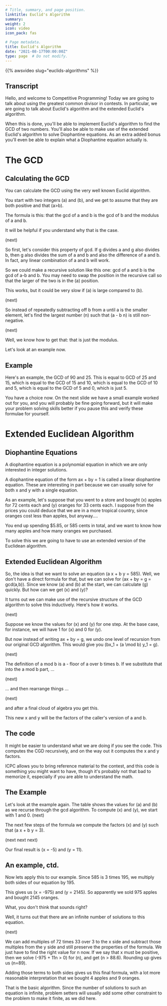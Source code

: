 ```yaml
---
# Title, summary, and page position.
linktitle: Euclid's Algorithm
summary: 
weight: 2
icon: video
icon_pack: fas

# Page metadata.
title: Euclid's Algorithm
date: "2021-08-17T00:00:00Z"
type: page  # Do not modify.
---
```


{{% awsvideo slug="euclids-algorithms" %}}

## Transcript

Hello, and welcome to Competitive Programming!
Today we are going to talk about using the greatest
common divisor in contests.
In particular, we are going to talk about Euclid's
algorithm and the extended Euclid's algorithm.

When this is done, you'll be able to implement Euclid's
algorithm to find the GCD of two numbers.
You'll also be able to make use of the extended 
Euclid's algorithm to solve Diophantine equations.
As an extra added bonus you'll even be able to explain
what a Diophantine equation actually is.

# The GCD
## Calculating the GCD

You can calculate the GCD using the very well known
Euclid algorithm.

You start with two integers \(a\) and \(b\), and we get
to assume that they are both positive and that \(a>b\).

The formula is this: that the gcd of a and b is the
gcd of b and the modulus of a and b.

It will be helpful if you understand why that is the case.

(next)

So first, let's consider this property of gcd.  If g divides
a and g also divides b, then g also divides the sum of a and b
and also the difference of a and b.  In fact, any linear
combination of a and b will work.

So we could make a recursive solution like this one: gcd of
a and b is the gcd of a-b and b.  You may need to swap the position in the recursive call so that the larger of the two
is in the \(a\) position.

This works, but it could be very slow if \(a\) is large
compared to \(b\).

(next)

So instead of repeatedly subtracting off b from a until a is
the smaller element, let's find the largest number \(n\) such that \(a - b n\) is still non-negative.

(next)

Well, we know how to get that: that is just the modulus.

Let's look at an example now.

## Example

Here's an example, the GCD of 90 and 25.
This is equal to GCD of 25 and 15,
which is equal to the GCD of 15 and 10,
which is equal to the GCD of 10 and 5,
which is equal to the GCD of 5 and 0,
which is just 5.

You have a choice now.  On the next slide we have a small
example worked out for you, and you will probably be fine
going forward, but it will make your problem solving skills
better if you pause this and verify these formulae for
yourself.

# Extended Euclidean Algorithm

## Diophantine Equations

A diophantine equation is a polynomial equation in which
we are only interested in integer solutions.

A diophantine equation of the form  ax + by = 1 is called
a linear diophantine equation.  These are interesting in
part because we can usually solve for both x and y with
a single equation.

As an example, let's suppose that you went to a store
and bought \(x\) apples for 72 cents each and \(y\) oranges
for 33 cents each.  I suppose from the prices you could
deduce that we are in a more tropical country, since oranges
cost less than apples, but anyway....

You end up spending $5.85, or 585 cents in total, and we
want to know how many apples and how many oranges we purchased.

To solve this we are going to have to use an extended
version of the Euclidean algorithm.

## Extended Euclidean Algorithm

So, the idea is that we want to solve an equation
\(a x + b y = 585\).  Well, we don't have a direct formula
for that, but we can solve for \(ax + by = g = gcd(a,b)\).
Since we know \(a\) and \(b\) at the start, we can calculate
\(g\) quickly.  But how can we get \(x\) and \(y\)?

It turns out we can make use of the recursive structure of the GCD algorithm to
solve this inductively. Here's how it works.

(next)

Suppose we know the values for \(x\) and \(y\) for one
step.  At the base case, for instance, we will have 1 for
\(x\) and 0 for \(y\).

But now instead of writing ax + by = g, we undo one level
of recursion from our original GCD algorithm.  This
would give you \(bx_1 + (a \mod b) y_1 = g\).

(next)

The definition of a mod b is a - floor of a over b times b.
If we substitute that into the a mod b part, ...

(next)

... and then rearrange things ...

(next)

and after a final cloud of algebra you get this.

This new x and y will be the factors of the caller's
version of a and b.

## The code

It might be easier to understand what we are doing
if you see the code.  This computes the CGD recursively,
and on the way out it computes the x and y factors.

ICPC allows you to bring reference material to the contest,
and this code is something you might want to have,
though it's probably not that bad to memorize it, especially
if you are able to understand the math.

## The Example

Let's look at the example again.  The table shows the
values for \(a\) and \(b\) as we recurse through the gcd
algorithm.  To compute \(x\) and \(y\), we start with
1 and 0. (next)

The next few steps of the formula we compute the factors
\(x\) and \(y\) such that \(a x + b y = 3\).

(next next next)

Our final result is \(x = -5\) and \(y = 11\).

## An example, ctd.

Now lets apply this to our example.  Since 585 is
3 times 195, we multiply both sides of our
equation by 195.

This gives us \(x = -975\) and \(y = 2145\).  So
apparently we sold 975 apples and bought 2145
oranges.

What, you don't think that sounds right?

Well, it turns out that there are an infinite
number of solutions to this equation.

(next)

We can add multiples of 72 times 33 over 3 to the x
side and subtract those multiples from the y side
and still preserve the properties of the formula.
We just have to find the right value for n now.
If we say that x must be positive, then we solve
\(-975 + 11n > 0\) for \(n\), and get \(n > 88.6\).
Rounding up gives us \(n=89\).

Adding those terms to both sides gives us this
final formula, with a lot more reasonable interpretation
that we bought 4 apples and 9 oranges.

That is the basic algorithm.  Since the number of solutions
to such an equation is infinite, problem setters will
usually add some other constraint to the problem to make
it finite, as we did here.

